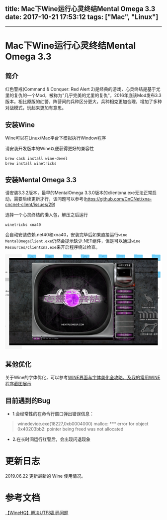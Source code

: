 
title:  Mac下Wine运行心灵终结Mental Omega 3.3
date: 2017-10-21 17:53:12
tags: ["Mac", "Linux"]
---

---

# Mac下Wine运行心灵终结Mental Omega 3.3

## 简介

红色警戒(Command & Conquer: Red Alert 2)是经典的游戏，心灵终结是基于尤里的复仇的一个Mod，被称为"几乎完美的尤里的复仇"，2016年底该Mod发布3.3版本。相比原版的红警，阵营间的兵种区分更大，兵种相克更加合理，增加了多种对战模式，玩起来更加有意思。

## 安装Wine

Wine可以在Linux/Mac平台下模拟执行Window程序

请安装开发版本的Wine以便获得更好的兼容性

```
brew cask install wine-devel
brew install winetricks
```

## 安装Mental Omega 3.3

请安装3.3.2版本，最早的MentalOmega 3.3.0版本的clientxna.exe无法正常启动，需要后续更新才行，该问题可以参考(https://github.com/CnCNet/xna-cncnet-client/issues/29)

选择一个心灵终结的懒人包，解压之后运行

```
winetricks xna40
```

会自动安装依赖.net40和xna40，安装完毕后如果直接运行`wine MentalOmegaClient.exe`仍然会提示缺少.NET组件，但是可以通过`wine Resources/clientxna.exe`来开启程序绕过检查。

![Wine](/img/wine-MentalOmega.png)

## 其他优化

关于Wine的字体优化，可以参考[WINE界面与字体美化全攻略，及我的常用WINE程序截图展示](https://www.lulinux.com/archives/362)

## 目前遇到的Bug

- 1.会经常性的在命令行窗口弹出错误信息：

>  winedevice.exe(18227,0xb0004000) malloc: *** error for object 0x40203bb2: pointer being freed was not allocated

- 2.在长时间运行红警后，会出现闪退现象


# 更新日志

2019.06.22 更新最新的 Wine 使用情况。

# 参考文档

[【WineHQ】解决UTF8乱码问题](https://blog.csdn.net/wr132/article/details/76093911)